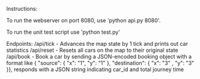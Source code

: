 Instructions:

To run the webserver on port 8080, use 'python api.py 8080'. 

To run the unit test script use 'python test.py'

Endpoints:
/api/tick - Advances the map state by 1 tick and prints out car statistics
/api/reset - Resets all cars on the map to their original state
/api/book - Book a car by sending a JSON-encoded booking object with a format like { "source": { "x": "1", "y": "1" }, "destination": { "x": "3"
, "y": "3" }}, responds with a JSON string indicating car_id and total journey time